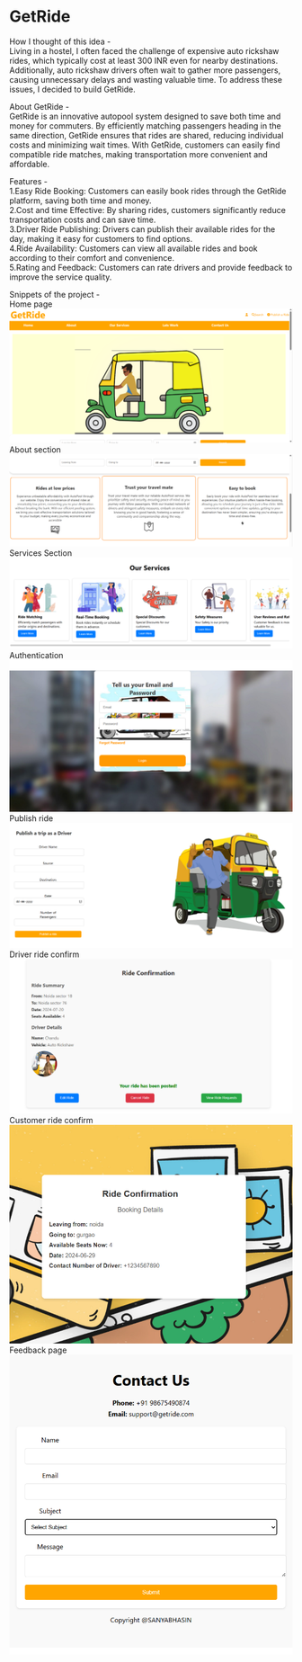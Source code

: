 # **GetRide**

How I thought of this idea -<br>
Living in a hostel, I often faced the challenge of expensive auto rickshaw rides, which typically cost at least 300 INR even for nearby destinations. Additionally, auto rickshaw drivers often wait to gather more passengers, causing unnecessary delays and wasting valuable time. To address these issues, I decided to build GetRide.

About GetRide -<br>
GetRide is an innovative autopool system designed to save both time and money for commuters. By efficiently matching passengers heading in the same direction, GetRide ensures that rides are shared, reducing individual costs and minimizing wait times. With GetRide, customers can easily find compatible ride matches, making transportation more convenient and affordable.

Features -<br>
1.Easy Ride Booking: Customers can easily book rides through the GetRide platform, saving both time and money.<br>
2.Cost and time Effective: By sharing rides, customers significantly reduce transportation costs and can save time.<br>
3.Driver Ride Publishing: Drivers can publish their available rides for the day, making it easy for customers to find options.<br>
4.Ride Availability: Customers can view all available rides and book according to their comfort and convenience.<br>
5.Rating and Feedback: Customers can rate drivers and provide feedback to improve the service quality.<br>

Snippets of the project -<br>
Home page
![Home Automation Screenshot](https://github.com/san13git/autopool/raw/master/images/homauto.png)  
About section
![Aboutsection](https://github.com/san13git/autopool/raw/master/images/aboutauto.png)
Services Section
![servicesection](https://github.com/san13git/autopool/raw/master/images/servicesauto.png)
Authentication
![login](https://github.com/san13git/autopool/raw/master/images/loginauto.png)
Publish ride
![publish ride](https://github.com/san13git/autopool/raw/master/images/publishrideauto.png)
Driver ride confirm
![driver ride](https://github.com/san13git/autopool/raw/master/images/driver%20ride%20publish.png)
Customer ride confirm
![driver ride](https://github.com/san13git/autopool/raw/master/images/rideconfirm.png)
Feedback page
![driver ride](https://github.com/san13git/autopool/raw/master/images/contactus.png)




